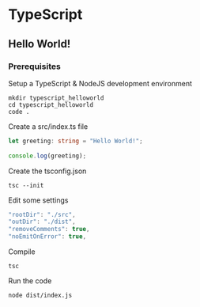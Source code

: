 # TypeScript

## Hello World!

### Prerequisites

Setup a TypeScript & NodeJS development environment

```
mkdir typescript_helloworld
cd typescript_helloworld
code .
```
Create a src/index.ts file

```ts
let greeting: string = "Hello World!";
​
console.log(greeting);
```

Create the tsconfig.json

```
tsc --init
```

Edit some settings

```ts
"rootDir": "./src",
"outDir": "./dist",
"removeComments": true,
"noEmitOnError": true,
```

Compile
```
tsc
```

Run the code
```
node dist/index.js
```